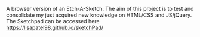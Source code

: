 A browser version of an Etch-A-Sketch.
The aim of this project is to test and consolidate my just acquired new knowledge on HTML/CSS and JS/jQuery.
The Sketchpad can be accessed here
https://lisapatel98.github.io/sketchPad/
